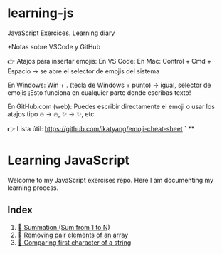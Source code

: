 # learning-js
JavaScript Exercices. Learning diary

*Notas sobre VSCode y GitHub

👉 Atajos para insertar emojis:
En VS Code:
En Mac: Control + Cmd + Espacio → se abre el selector de emojis del sistema

En Windows: Win + . (tecla de Windows + punto) → igual, selector de emojis
¡Esto funciona en cualquier parte donde escribas texto!

En GitHub.com (web):
Puedes escribir directamente el emoji o usar los atajos tipo :fire: → 🔥, :sparkles: → ✨, etc.

👉 Lista útil: https://github.com/ikatyang/emoji-cheat-sheet
`
** 

# Learning JavaScript

Welcome to my JavaScript exercises repo. Here I am documenting my learning process. 

## Index

1. [ 📁 Summation (Sum from 1 to N)](./01-summation)
2. [ 📂 Removing pair elements of an array ](<02 -RemovingPairElements>)
3. [ 📁 Comparing first character of a string](03-ComparingFirstCharacter-string)
